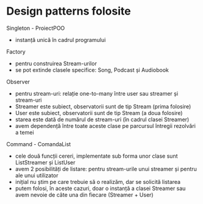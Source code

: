 # Design patterns folosite
Singleton - ProiectPOO
- instanță unică în cadrul programului

Factory 
- pentru construirea Stream-urilor
- se pot extinde clasele specifice: Song, Podcast și Audiobook

Observer
- pentru stream-uri: relație one-to-many între user sau streamer și stream-uri
- Streamer este subiect, observatorii sunt de tip Stream (prima folosire)
- User este subiect, observatorii sunt de tip Stream (a doua folosire)
- starea este dată de numărul de stream-uri (în cadrul clasei Streamer)
- avem dependență între toate aceste clase pe parcursul întregii rezolvări a temei

Command - ComandaList
- cele două funcții cereri, implementate sub forma unor clase sunt ListStreamer și ListUser
- avem 2 posibilități de listare: pentru stream-urile unui streamer și pentru ale unui utilizator
- inițial nu știm pe care trebuie să o realizăm, dar se solicită listarea
- putem folosi, în aceste cazuri, doar o instanță a clasei Streamer sau avem nevoie de câte una din fiecare (Streamer + User)
